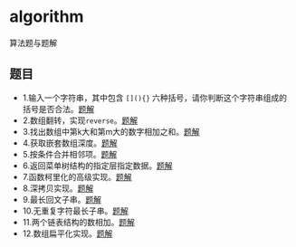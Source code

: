# algorithm
算法题与题解

## 题目
- 1.输入一个字符串，其中包含 `[](){}` 六种括号，请你判断这个字符串组成的括号是否合法。[题解](isValid.js)
- 2.数组翻转，实现`reverse`。[题解](reverse.js)
- 3.找出数组中第k大和第m大的数字相加之和。[题解](findTopSum.js)
- 4.获取嵌套数组深度。[题解](getArrayDeep.js)
- 5.按条件合并相邻项。[题解](addJoin.js)
- 6.返回菜单树结构的指定层指定数据。[题解](findPageUrl.js)
- 7.函数柯里化的高级实现。[题解](curry.js)
- 8.深拷贝实现。[题解](deepClone.js)
- 9.最长回文子串。[题解](longestPalindrome.js)
- 10.无重复字符最长子串。[题解](longestSubstring.js)
- 11.两个链表结构的数相加。[题解](addTwoNumbers.js)
- 12.数组扁平化实现。[题解](flat.js)
